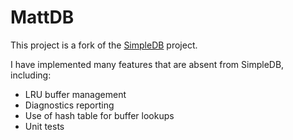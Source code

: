 # MattDB

This project is a fork of the [SimpleDB](http://www.cs.bc.edu/~sciore/simpledb/intro.html) project.

I have implemented many features that are absent from SimpleDB, including:
 * LRU buffer management
 * Diagnostics reporting
 * Use of hash table for buffer lookups
 * Unit tests
 